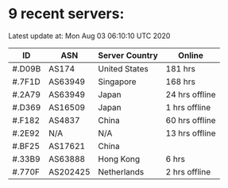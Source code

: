 # 9 recent servers:

Latest update at: Mon Aug 03 06:10:10 UTC 2020

| ID | ASN | Server Country | Online |
| -- | --- | -------------- | ------ |
| #.D09B | AS174 | United States | 181 hrs |
| #.7F1D | AS63949 | Singapore | 168 hrs |
| #.2A79 | AS63949 | Japan | 24 hrs offline |
| #.D369 | AS16509 | Japan | 1 hrs offline |
| #.F182 | AS4837 | China | 60 hrs offline |
| #.2E92 | N/A | N/A | 13 hrs offline |
| #.BF25 | AS17621 | China | |
| #.33B9 | AS63888 | Hong Kong | 6 hrs |
| #.770F | AS202425 | Netherlands | 2 hrs offline |


